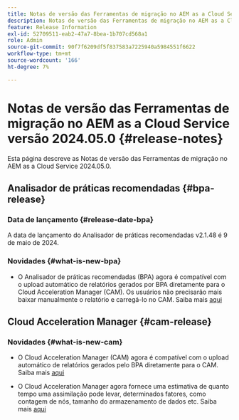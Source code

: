 ```yaml
---
title: Notas de versão das Ferramentas de migração no AEM as a Cloud Service versão 2024.05.0
description: Notas de versão das Ferramentas de migração no AEM as a Cloud Service versão 2024.05.0
feature: Release Information
exl-id: 52709511-eab2-47a7-8bea-1b707cd568a1
role: Admin
source-git-commit: 90f7f6209df5f837583a7225940a5984551f6622
workflow-type: tm+mt
source-wordcount: '166'
ht-degree: 7%

---
```


# Notas de versão das Ferramentas de migração no AEM as a Cloud Service versão 2024.05.0 {#release-notes}

Esta página descreve as Notas de versão das Ferramentas de migração no AEM as a Cloud Service 2024.05.0.

## Analisador de práticas recomendadas {#bpa-release}

### Data de lançamento {#release-date-bpa}

A data de lançamento do Analisador de práticas recomendadas v2.1.48 é 9 de maio de 2024.

### Novidades {#what-is-new-bpa}

* O Analisador de práticas recomendadas (BPA) agora é compatível com o upload automático de relatórios gerados por BPA diretamente para o Cloud Acceleration Manager (CAM). Os usuários não precisarão mais baixar manualmente o relatório e carregá-lo no CAM. Saiba mais [aqui](https://experienceleague.adobe.com/pt-br/docs/experience-manager-cloud-service/content/migration-journey/cloud-migration/best-practices-analyzer/using-best-practices-analyzer)

## Cloud Acceleration Manager {#cam-release}

### Novidades {#what-is-new-cam}

* O Cloud Acceleration Manager (CAM) agora é compatível com o upload automático de relatórios gerados pelo BPA diretamente para o CAM. Saiba mais [aqui](https://experienceleague.adobe.com/en/docs/experience-manager-cloud-service/content/migration-journey/cloud-acceleration-manager/using-cam/cam-readiness-phase#best-practices-analysis)

* O Cloud Acceleration Manager agora fornece uma estimativa de quanto tempo uma assimilação pode levar, determinados fatores, como contagem de nós, tamanho do armazenamento de dados etc. Saiba mais [aqui](https://experienceleague.adobe.com/en/docs/experience-manager-cloud-service/content/migration-journey/cloud-migration/content-transfer-tool/ingesting-content)
